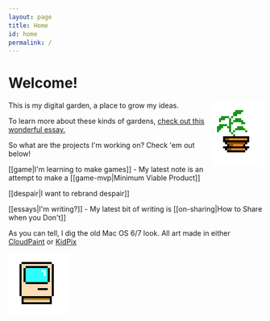 ```yaml
---
layout: page
title: Home
id: home
permalink: /
---
```


# Welcome! 
<img src = "/assets/potted-plant.png" style = "float: right" alt="Potted Plant"/>
This is my digital garden, a place to grow my ideas. 

To learn more about these kinds of gardens, [check out this wonderful essay.](https://maggieappleton.com/garden-history)

So what are the projects I'm working on? Check 'em out below!

[[game|I'm learning to make games]] - My latest note is an attempt to make a [[game-mvp|Minimum Viable Product]]

[[despair|I want to rebrand despair]]

[[essays|I'm writing?]] - My latest bit of writing is [[on-sharing|How to Share when you Don't]]

As you can tell, I dig the old Mac OS 6/7 look. All art made in either [CloudPaint](https://www.cloudpaint.com/imageeditor) or [KidPix](https://kidpix.app/)

![Mac Plus](/assets/mac.png)